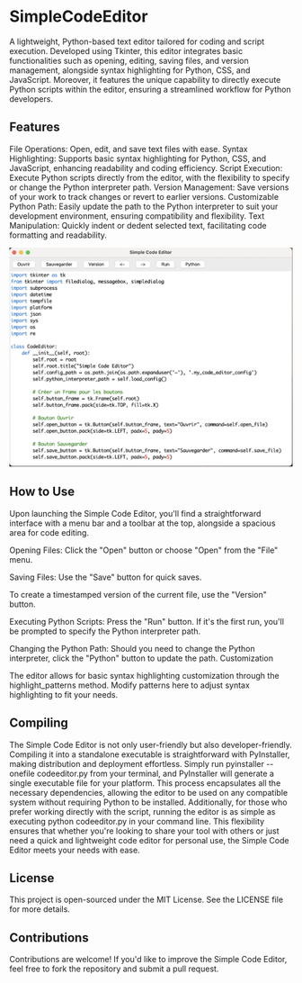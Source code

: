 # SimpleCodeEditor
A lightweight, Python-based text editor tailored for coding and script execution. Developed using Tkinter, this editor integrates basic functionalities such as opening, editing, saving files, and version management, alongside syntax highlighting for Python, CSS, and JavaScript. Moreover, it features the unique capability to directly execute Python scripts within the editor, ensuring a streamlined workflow for Python developers.

## Features
File Operations: Open, edit, and save text files with ease.
Syntax Highlighting: Supports basic syntax highlighting for Python, CSS, and JavaScript, enhancing readability and coding efficiency.
Script Execution: Execute Python scripts directly from the editor, with the flexibility to specify or change the Python interpreter path.
Version Management: Save versions of your work to track changes or revert to earlier versions.
Customizable Python Path: Easily update the path to the Python interpreter to suit your development environment, ensuring compatibility and flexibility.
Text Manipulation: Quickly indent or dedent selected text, facilitating code formatting and readability.

![SimpleCodeEditorPicture](SimpleCodeEditor.png)

## How to Use
Upon launching the Simple Code Editor, you'll find a straightforward interface with a menu bar and a toolbar at the top, alongside a spacious area for code editing.

Opening Files: Click the "Open" button or choose "Open" from the "File" menu.

Saving Files: Use the "Save" button for quick saves. 

To create a timestamped version of the current file, use the "Version" button.

Executing Python Scripts: Press the "Run" button. If it's the first run, you'll be prompted to specify the Python interpreter path.

Changing the Python Path: Should you need to change the Python interpreter, click the "Python" button to update the path.
Customization

The editor allows for basic syntax highlighting customization through the highlight_patterns method. Modify patterns here to adjust syntax highlighting to fit your needs.

## Compiling
The Simple Code Editor is not only user-friendly but also developer-friendly. Compiling it into a standalone executable is straightforward with PyInstaller, making distribution and deployment effortless. Simply run pyinstaller --onefile codeeditor.py from your terminal, and PyInstaller will generate a single executable file for your platform. This process encapsulates all the necessary dependencies, allowing the editor to be used on any compatible system without requiring Python to be installed. Additionally, for those who prefer working directly with the script, running the editor is as simple as executing python codeeditor.py in your command line. This flexibility ensures that whether you're looking to share your tool with others or just need a quick and lightweight code editor for personal use, the Simple Code Editor meets your needs with ease.

## License
This project is open-sourced under the MIT License. See the LICENSE file for more details.

## Contributions
Contributions are welcome! If you'd like to improve the Simple Code Editor, feel free to fork the repository and submit a pull request.
